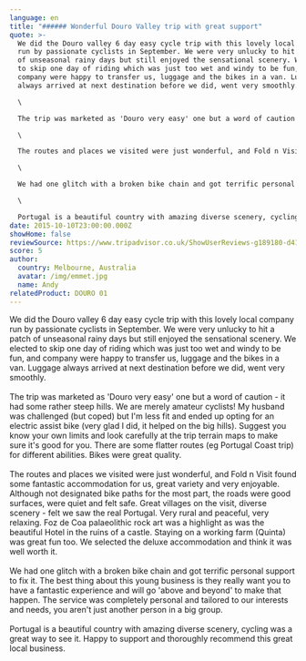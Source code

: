 ```yaml
---
language: en
title: "###### Wonderful Douro Valley trip with great support"
quote: >-
  We did the Douro valley 6 day easy cycle trip with this lovely local company
  run by passionate cyclists in September. We were very unlucky to hit a patch
  of unseasonal rainy days but still enjoyed the sensational scenery. We elected
  to skip one day of riding which was just too wet and windy to be fun, and
  company were happy to transfer us, luggage and the bikes in a van. Luggage
  always arrived at next destination before we did, went very smoothly.\

  \

  The trip was marketed as 'Douro very easy' one but a word of caution - it had some rather steep hills. We are merely amateur cyclists! My husband was challenged (but coped) but I'm less fit and ended up opting for an electric assist bike (very glad I did, it helped on the big hills). Suggest you know your own limits and look carefully at the trip terrain maps to make sure it's good for you. There are some flatter routes (eg Portugal Coast trip) for different abilities. Bikes were great quality.\

  \

  The routes and places we visited were just wonderful, and Fold n Visit found some fantastic accommodation for us, great variety and very enjoyable. Although not designated bike paths for the most part, the roads were good surfaces, were quiet and felt safe. Great villages on the visit, diverse scenery - felt we saw the real Portugal. Very rural and peaceful, very relaxing. Foz de Coa palaeolithic rock art was a highlight as was the beautiful Hotel in the ruins of a castle. Staying on a working farm (Quinta) was great fun too. We selected the deluxe accommodation and think it was well worth it.\

  \

  We had one glitch with a broken bike chain and got terrific personal support to fix it. The best thing about this young business is they really want you to have a fantastic experience and will go 'above and beyond' to make that happen. The service was completely personal and tailored to our interests and needs, you aren't just another person in a big group.\

  \

  Portugal is a beautiful country with amazing diverse scenery, cycling was a great way to see it. Happy to support and thoroughly recommend this great local business.
date: 2015-10-10T23:00:00.000Z
showHome: false
reviewSource: https://www.tripadvisor.co.uk/ShowUserReviews-g189180-d4105907-r317709064-Top_Bike_tours_Portugal-Porto_Porto_District_Northern_Portugal.html
score: 5
author:
  country: Melbourne, Australia
  avatar: /img/emmet.jpg
  name: Andy
relatedProduct: DOURO 01
---
```

We did the Douro valley 6 day easy cycle trip with this lovely local company run by passionate cyclists in September. We were very unlucky to hit a patch of unseasonal rainy days but still enjoyed the sensational scenery. We elected to skip one day of riding which was just too wet and windy to be fun, and company were happy to transfer us, luggage and the bikes in a van. Luggage always arrived at next destination before we did, went very smoothly.\
\
The trip was marketed as 'Douro very easy' one but a word of caution - it had some rather steep hills. We are merely amateur cyclists! My husband was challenged (but coped) but I'm less fit and ended up opting for an electric assist bike (very glad I did, it helped on the big hills). Suggest you know your own limits and look carefully at the trip terrain maps to make sure it's good for you. There are some flatter routes (eg Portugal Coast trip) for different abilities. Bikes were great quality.\
\
The routes and places we visited were just wonderful, and Fold n Visit found some fantastic accommodation for us, great variety and very enjoyable. Although not designated bike paths for the most part, the roads were good surfaces, were quiet and felt safe. Great villages on the visit, diverse scenery - felt we saw the real Portugal. Very rural and peaceful, very relaxing. Foz de Coa palaeolithic rock art was a highlight as was the beautiful Hotel in the ruins of a castle. Staying on a working farm (Quinta) was great fun too. We selected the deluxe accommodation and think it was well worth it.\
\
We had one glitch with a broken bike chain and got terrific personal support to fix it. The best thing about this young business is they really want you to have a fantastic experience and will go 'above and beyond' to make that happen. The service was completely personal and tailored to our interests and needs, you aren't just another person in a big group.\
\
Portugal is a beautiful country with amazing diverse scenery, cycling was a great way to see it. Happy to support and thoroughly recommend this great local business.